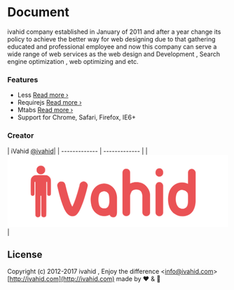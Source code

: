 # Document
 ivahid company established in January of 2011 and after a year change its policy to achieve the better way for web designing due to that gathering educated and professional employee and now this company can serve a wide range of web services as the web design and Development , Search engine optimization , web optimizing and etc. 

### Features
- Less [Read more ›](http://lesscss.org)
- Requirejs [Read more ›](http://requirejs.org)
- Mtabs [Read more ›](https://github.com/ivahid)
- Support for Chrome, Safari, Firefox, IE6+

### Creator
| iVahid   [@ivahid](http://ivahid.com)|
| ------------- | ------------- |
| ![Image of ivahid](assets/img/ivahid.svg) | 


## License

Copyright (c) 2012-2017 ivahid , Enjoy the difference <[info@ivahid.com](mailto:info@ivahid.com)>
[http://ivahid.com](http://ivahid.com) made by ♥ & 💪
